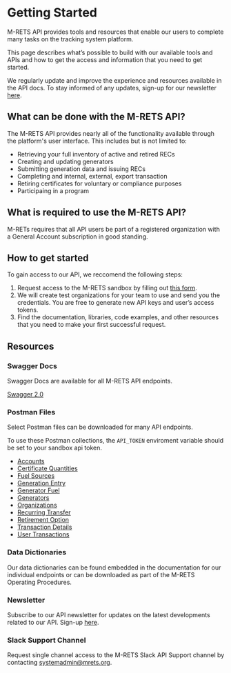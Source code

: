 # Getting Started

M-RETS API provides tools and resources that enable our users to complete many tasks on the tracking system platform.

This page describes what’s possible to build with our available tools and APIs and how to get the access and information that you need to get started.

We regularly update and improve the experience and resources available in the API docs. To stay informed of any updates, sign-up for our newsletter [here](https://www.mrets.org/api/).

## What can be done with the M-RETS API?

The M-RETS API provides nearly all of the functionality available through the platform's user interface. This includes but is not limited to:

* Retrieving your full inventory of active and retired RECs
* Creating and updating generators
* Submitting generation data and issuing RECs
* Completing and internal, external, export transaction
* Retiring certificates for voluntary or compliance purposes
* Participaing in a program

## What is required to use the M-RETS API?

M-RETs requires that all API users be part of a registered organization with a General Account subscription in good standing.

## How to get started

To gain access to our API, we reccomend the following steps:

1. Request access to the M-RETS sandbox by filling out [this form](https://docs.google.com/forms/d/e/1FAIpQLSebmAyf6cNc1GAcYASXcbU3vwHwHGG-jUNReQQdc0ii-k_Pwg/viewform).
2. We will create test organizations for your team to use and send you the credentials. You are free to generate new API keys and user’s access tokens.
3. Find the documentation, libraries, code examples, and other resources that you need to make your first successful request.

## Resources

### Swagger Docs

Swagger Docs are available for all M-RETS API endpoints.

[Swagger 2.0](https://m-rets-sandbox.herokuapp.com/apipie.json?type=swagger)

### Postman Files

Select Postman files can be downloaded for many API endpoints.

To use these Postman collections, the `API_TOKEN` enviroment variable should be set to your sandbox api token.

* [Accounts](https://m-rets-sandbox.herokuapp.com/postman-collections/Accounts.postman_collection.json)
* [Certificate Quantities](https://m-rets-sandbox.herokuapp.com/postman-collections/Certificate-Quantities.postman_collection.json)
* [Fuel Sources](https://m-rets-sandbox.herokuapp.com/postman-collections/Fuel-Sources.postman_collection.json)
* [Generation Entry](https://m-rets-sandbox.herokuapp.com/postman-collections/Generation-Entry.postman_collection.json)
* [Generator Fuel](https://m-rets-sandbox.herokuapp.com/postman-collections/Generator-Fuel.postman_collection.json)
* [Generators](https://m-rets-sandbox.herokuapp.com/postman-collections/Generators.postman_collection.json)
* [Organizations](https://m-rets-sandbox.herokuapp.com/postman-collections/Organizations.postman_collection.json)
* [Recurring Transfer](https://m-rets-sandbox.herokuapp.com/postman-collections/Recurring-Transfer.postman_collection.json)
* [Retirement Option](https://m-rets-sandbox.herokuapp.com/postman-collections/Retirement-Option.postman_collection.json)
* [Transaction Details](https://m-rets-sandbox.herokuapp.com/postman-collections/Transaction-Details.postman_collection.json)
* [User Transactions](https://m-rets-sandbox.herokuapp.com/postman-collections/User-Transactions.postman_collection.json)

### Data Dictionaries

Our data dictionaries can be found embedded in the documentation for our individual endpoints or can be downloaded as part of the M-RETS Operating Procedures.

### Newsletter

Subscribe to our API newsletter for updates on the latest developments related to our API. Sign-up [here](https://www.mrets.org/api/).

### Slack Support Channel

Request single channel access to the M-RETS Slack API Support channel by contacting [systemadmin@mrets.org](mailto:systemadmin@mrets.org).
